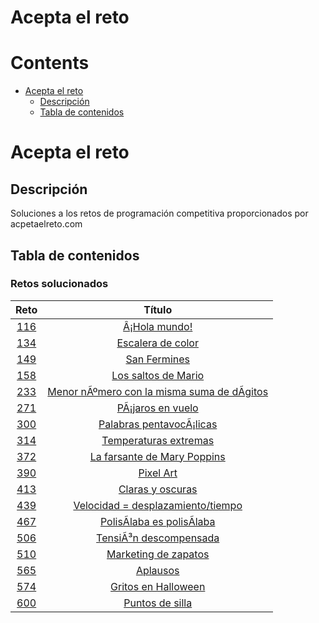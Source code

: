 
Acepta el reto
==============

Contents
========

* [Acepta el reto](#acepta-el-reto)
	* [Descripción](#descripcin)
	* [Tabla de contenidos](#tabla-de-contenidos)

# Acepta el reto

## Descripción
  
Soluciones a los retos de programación competitiva proporcionados por acpetaelreto.com

## Tabla de contenidos

### Retos solucionados
  

|Reto|Título|
| :---: | :---: |
|[116](/116.java)|[Â¡Hola mundo!](/https://www.aceptaelreto.com/problem/statement.php?id=116)|
|[134](/134.java)|[Escalera de color](/https://www.aceptaelreto.com/problem/statement.php?id=134)|
|[149](/149.java)|[San Fermines](/https://www.aceptaelreto.com/problem/statement.php?id=149)|
|[158](/158.java)|[Los saltos de Mario](/https://www.aceptaelreto.com/problem/statement.php?id=158)|
|[233](/233.java)|[Menor nÃºmero con la misma suma de dÃ­gitos](/https://www.aceptaelreto.com/problem/statement.php?id=233)|
|[271](/271.java)|[PÃ¡jaros en vuelo](/https://www.aceptaelreto.com/problem/statement.php?id=271)|
|[300](/300.java)|[Palabras pentavocÃ¡licas](/https://www.aceptaelreto.com/problem/statement.php?id=300)|
|[314](/314.java)|[Temperaturas extremas](/https://www.aceptaelreto.com/problem/statement.php?id=314)|
|[372](/372.java)|[La farsante de Mary Poppins](/https://www.aceptaelreto.com/problem/statement.php?id=372)|
|[390](/390.java)|[Pixel Art](/https://www.aceptaelreto.com/problem/statement.php?id=390)|
|[413](/413.java)|[Claras y oscuras](/https://www.aceptaelreto.com/problem/statement.php?id=413)|
|[439](/439.java)|[Velocidad = desplazamiento/tiempo](/https://www.aceptaelreto.com/problem/statement.php?id=439)|
|[467](/467.java)|[PolisÃ­laba es polisÃ­laba](/https://www.aceptaelreto.com/problem/statement.php?id=467)|
|[506](/506.java)|[TensiÃ³n descompensada](/https://www.aceptaelreto.com/problem/statement.php?id=506)|
|[510](/510.java)|[Marketing de zapatos](/https://www.aceptaelreto.com/problem/statement.php?id=510)|
|[565](/565.java)|[Aplausos](/https://www.aceptaelreto.com/problem/statement.php?id=565)|
|[574](/574.java)|[Gritos en Halloween](/https://www.aceptaelreto.com/problem/statement.php?id=574)|
|[600](/600.java)|[Puntos de silla](/https://www.aceptaelreto.com/problem/statement.php?id=600)|
